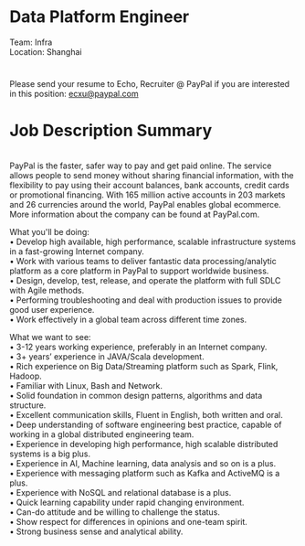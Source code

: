 Data Platform Engineer
=
Team: Infra
   <br />
Location: Shanghai
#
Please send your resume to Echo, Recruiter @ PayPal if you are interested in this position: ecxu@paypal.com
#

Job Description Summary
==
   <br />PayPal is the faster, safer way to pay and get paid online. The service allows people to send money without sharing financial information, with the flexibility to pay using their account balances, bank accounts, credit cards or promotional financing. With 165 million active accounts in 203 markets and 26 currencies around the world, PayPal enables global ecommerce. More information about the company can be found at PayPal.com. 

What you'll be doing:
   <br />
• Develop high available, high performance, scalable infrastructure systems in a fast-growing Internet company.
   <br />
• Work with various teams to deliver fantastic data processing/analytic platform as a core platform in PayPal to support worldwide business.
   <br />
• Design, develop, test, release, and operate the platform with full SDLC with Agile methods.
   <br />
• Performing troubleshooting and deal with production issues to provide good user experience.
   <br />
• Work effectively in a global team across different time zones.
   
 What we want to see:
    <br />
• 3-12 years working experience, preferably in an Internet company.
   <br />
• 3+ years’ experience in JAVA/Scala development.
   <br />
• Rich experience on Big Data/Streaming platform such as Spark, Flink, Hadoop.
   <br />
• Familiar with Linux, Bash and Network.
   <br />
• Solid foundation in common design patterns, algorithms and data structure.
   <br />
• Excellent communication skills, Fluent in English, both written and oral.
   <br />
• Deep understanding of software engineering best practice, capable of working in a global distributed engineering team.
   <br />
• Experience in developing high performance, high scalable distributed systems is a big plus.
   <br />
• Experience in AI, Machine learning, data analysis and so on is a plus.
   <br />
• Experience with messaging platform such as Kafka and ActiveMQ is a plus.
   <br />
• Experience with NoSQL and relational database is a plus.
   <br />
• Quick learning capability under rapid changing environment.
   <br />
• Can-do attitude and be willing to challenge the status.
   <br />
• Show respect for differences in opinions and one-team spirit.
   <br />
• Strong business sense and analytical ability.
   <br />

